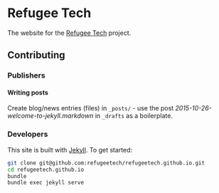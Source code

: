 # Refugee Tech

The website for the [Refugee Tech](refugeetech.com) project.

## Contributing

### Publishers

#### Writing posts

Create blog/news entries (files) in `_posts/` - use the post _2015-10-26-welcome-to-jekyll.markdown_ in `_drafts` as a boilerplate.

### Developers

This site is built with [Jekyll](https://jekyllrb.com/). To get started:

``` sh
git clone git@github.com:refugeetech/refugeetech.github.io.git
cd refugeetech.github.io
bundle
bundle exec jekyll serve
```